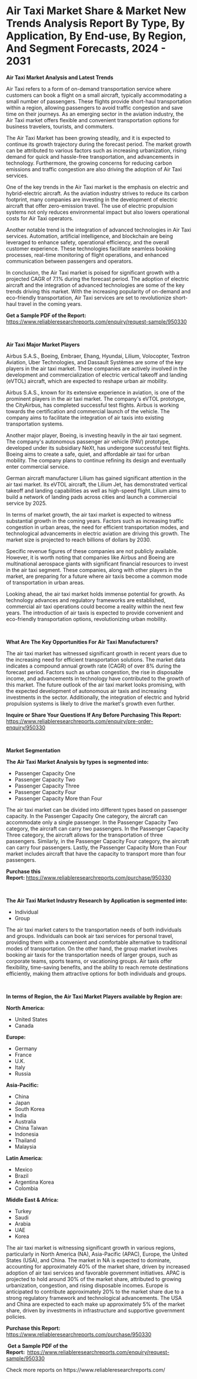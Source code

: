 <p><h1>Air Taxi Market Share & Market New Trends Analysis Report By Type, By Application, By End-use, By Region, And Segment Forecasts, 2024 - 2031</h1></p><p><strong>Air Taxi Market Analysis and Latest Trends</strong></p>
<p><p>Air Taxi refers to a form of on-demand transportation service where customers can book a flight on a small aircraft, typically accommodating a small number of passengers. These flights provide short-haul transportation within a region, allowing passengers to avoid traffic congestion and save time on their journeys. As an emerging sector in the aviation industry, the Air Taxi market offers flexible and convenient transportation options for business travelers, tourists, and commuters.</p><p>The Air Taxi Market has been growing steadily, and it is expected to continue its growth trajectory during the forecast period. The market growth can be attributed to various factors such as increasing urbanization, rising demand for quick and hassle-free transportation, and advancements in technology. Furthermore, the growing concerns for reducing carbon emissions and traffic congestion are also driving the adoption of Air Taxi services.</p><p>One of the key trends in the Air Taxi market is the emphasis on electric and hybrid-electric aircraft. As the aviation industry strives to reduce its carbon footprint, many companies are investing in the development of electric aircraft that offer zero-emission travel. The use of electric propulsion systems not only reduces environmental impact but also lowers operational costs for Air Taxi operators.</p><p>Another notable trend is the integration of advanced technologies in Air Taxi services. Automation, artificial intelligence, and blockchain are being leveraged to enhance safety, operational efficiency, and the overall customer experience. These technologies facilitate seamless booking processes, real-time monitoring of flight operations, and enhanced communication between passengers and operators.</p><p>In conclusion, the Air Taxi market is poised for significant growth with a projected CAGR of 7.1% during the forecast period. The adoption of electric aircraft and the integration of advanced technologies are some of the key trends driving this market. With the increasing popularity of on-demand and eco-friendly transportation, Air Taxi services are set to revolutionize short-haul travel in the coming years.</p></p>
<p><strong>Get a Sample PDF of the Report:&nbsp;</strong> <a href="https://www.reliableresearchreports.com/enquiry/request-sample/950330">https://www.reliableresearchreports.com/enquiry/request-sample/950330</a></p>
<p>&nbsp;</p>
<p><strong>Air Taxi Major Market Players</strong></p>
<p><p>Airbus S.A.S., Boeing, Embraer, Ehang, Hyundai, Lilium, Volocopter, Textron Aviation, Uber Technologies, and Dassault Systèmes are some of the key players in the air taxi market. These companies are actively involved in the development and commercialization of electric vertical takeoff and landing (eVTOL) aircraft, which are expected to reshape urban air mobility.</p><p>Airbus S.A.S., known for its extensive experience in aviation, is one of the prominent players in the air taxi market. The company's eVTOL prototype, the CityAirbus, has completed successful test flights. Airbus is working towards the certification and commercial launch of the vehicle. The company aims to facilitate the integration of air taxis into existing transportation systems.</p><p>Another major player, Boeing, is investing heavily in the air taxi segment. The company's autonomous passenger air vehicle (PAV) prototype, developed under its subsidiary NeXt, has undergone successful test flights. Boeing aims to create a safe, quiet, and affordable air taxi for urban mobility. The company plans to continue refining its design and eventually enter commercial service.</p><p>German aircraft manufacturer Lilium has gained significant attention in the air taxi market. Its eVTOL aircraft, the Lilium Jet, has demonstrated vertical takeoff and landing capabilities as well as high-speed flight. Lilium aims to build a network of landing pads across cities and launch a commercial service by 2025.</p><p>In terms of market growth, the air taxi market is expected to witness substantial growth in the coming years. Factors such as increasing traffic congestion in urban areas, the need for efficient transportation modes, and technological advancements in electric aviation are driving this growth. The market size is projected to reach billions of dollars by 2030.</p><p>Specific revenue figures of these companies are not publicly available. However, it is worth noting that companies like Airbus and Boeing are multinational aerospace giants with significant financial resources to invest in the air taxi segment. These companies, along with other players in the market, are preparing for a future where air taxis become a common mode of transportation in urban areas.</p><p>Looking ahead, the air taxi market holds immense potential for growth. As technology advances and regulatory frameworks are established, commercial air taxi operations could become a reality within the next few years. The introduction of air taxis is expected to provide convenient and eco-friendly transportation options, revolutionizing urban mobility.</p></p>
<p>&nbsp;</p>
<p><strong>What Are The Key Opportunities For Air Taxi Manufacturers?</strong></p>
<p><p>The air taxi market has witnessed significant growth in recent years due to the increasing need for efficient transportation solutions. The market data indicates a compound annual growth rate (CAGR) of over 8% during the forecast period. Factors such as urban congestion, the rise in disposable income, and advancements in technology have contributed to the growth of this market. The future outlook of the air taxi market looks promising, with the expected development of autonomous air taxis and increasing investments in the sector. Additionally, the integration of electric and hybrid propulsion systems is likely to drive the market's growth even further.</p></p>
<p><strong>Inquire or Share Your Questions If Any Before Purchasing This Report:</strong> <a href="https://www.reliableresearchreports.com/enquiry/pre-order-enquiry/950330">https://www.reliableresearchreports.com/enquiry/pre-order-enquiry/950330</a></p>
<p>&nbsp;</p>
<p><strong>Market Segmentation</strong></p>
<p><strong>The Air Taxi Market Analysis by types is segmented into:</strong></p>
<p><ul><li>Passenger Capacity One</li><li>Passenger Capacity Two</li><li>Passenger Capacity Three</li><li>Passenger Capacity Four</li><li>Passenger Capacity More than Four</li></ul></p>
<p><p>The air taxi market can be divided into different types based on passenger capacity. In the Passenger Capacity One category, the aircraft can accommodate only a single passenger. In the Passenger Capacity Two category, the aircraft can carry two passengers. In the Passenger Capacity Three category, the aircraft allows for the transportation of three passengers. Similarly, in the Passenger Capacity Four category, the aircraft can carry four passengers. Lastly, the Passenger Capacity More than Four market includes aircraft that have the capacity to transport more than four passengers.</p></p>
<p><strong>Purchase this Report:&nbsp;</strong><a href="https://www.reliableresearchreports.com/purchase/950330">https://www.reliableresearchreports.com/purchase/950330</a></p>
<p>&nbsp;</p>
<p><strong>The Air Taxi Market Industry Research by Application is segmented into:</strong></p>
<p><ul><li>Individual</li><li>Group</li></ul></p>
<p><p>The air taxi market caters to the transportation needs of both individuals and groups. Individuals can book air taxi services for personal travel, providing them with a convenient and comfortable alternative to traditional modes of transportation. On the other hand, the group market involves booking air taxis for the transportation needs of larger groups, such as corporate teams, sports teams, or vacationing groups. Air taxis offer flexibility, time-saving benefits, and the ability to reach remote destinations efficiently, making them attractive options for both individuals and groups.</p></p>
<p>&nbsp;</p>
<p><strong>In terms of Region, the Air Taxi Market Players available by Region are:</strong></p>
<p>
    <p> <strong> North America: </strong>
        <ul>
            <li>United States</li>
            <li>Canada</li>
        </ul>
        </p> 
    <p> <strong> Europe: </strong>
        <ul>
            <li>Germany</li>
            <li>France</li>
            <li>U.K.</li>
            <li>Italy</li>
            <li>Russia</li>
        </ul>
        </p> 
    <p> <strong> Asia-Pacific: </strong>
        <ul>
            <li>China</li>
            <li>Japan</li>
            <li>South Korea</li>
            <li>India</li>
            <li>Australia</li>
            <li>China Taiwan</li>
            <li>Indonesia</li>
            <li>Thailand</li>
            <li>Malaysia</li>
        </ul>
        </p> 
    <p> <strong> Latin America: </strong>
        <ul>
            <li>Mexico</li>
            <li>Brazil</li>
            <li>Argentina Korea</li>
            <li>Colombia</li>
        </ul>
        </p> 
    <p> <strong> Middle East & Africa: </strong>
        <ul>
            <li>Turkey</li>
            <li>Saudi</li>
            <li>Arabia</li>
            <li>UAE</li>
            <li>Korea</li>
        </ul>
    </p>
    </p>
<p><p>The air taxi market is witnessing significant growth in various regions, particularly in North America (NA), Asia-Pacific (APAC), Europe, the United States (USA), and China. The market in NA is expected to dominate, accounting for approximately 40% of the market share, driven by increased adoption of air taxi services and favorable government initiatives. APAC is projected to hold around 30% of the market share, attributed to growing urbanization, congestion, and rising disposable incomes. Europe is anticipated to contribute approximately 20% to the market share due to a strong regulatory framework and technological advancements. The USA and China are expected to each make up approximately 5% of the market share, driven by investments in infrastructure and supportive government policies.</p></p>
<p><strong>Purchase this Report: </strong><a href="https://www.reliableresearchreports.com/purchase/950330">https://www.reliableresearchreports.com/purchase/950330</a></p>
<p>&nbsp;<strong>Get a Sample PDF of the Report:&nbsp;&nbsp;</strong><a href="https://www.reliableresearchreports.com/enquiry/request-sample/950330">https://www.reliableresearchreports.com/enquiry/request-sample/950330</a></p>
<p><strong></strong></p>
<p>Check more reports on https://www.reliableresearchreports.com/</p>